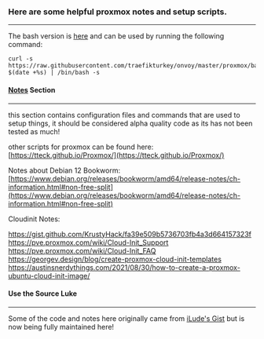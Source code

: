 ### Here are some helpful proxmox notes and setup scripts.
- - -
The bash version is [here](https://github.com/traefikturkey/onvoy/blob/master/proxmox/bash/setup.sh) and can be used by running the following command:
```
curl -s https://raw.githubusercontent.com/traefikturkey/onvoy/master/proxmox/bash/setup.sh?$(date +%s) | /bin/bash -s
```

#### [Notes](/traefikturkey/onvoy/blob/master/proxmox/notes) Section
- - - 
this section contains configuration files and commands that are used to setup things, it should be considered alpha quality code as its has not been tested as much!

other scripts for proxmox can be found here: [https://tteck.github.io/Proxmox/](https://tteck.github.io/Proxmox/)

Notes about Debian 12 Bookworm: [https://www.debian.org/releases/bookworm/amd64/release-notes/ch-information.html#non-free-split](https://www.debian.org/releases/bookworm/amd64/release-notes/ch-information.html#non-free-split)

Cloudinit Notes:

https://gist.github.com/KrustyHack/fa39e509b5736703fb4a3d664157323f
https://pve.proxmox.com/wiki/Cloud-Init_Support
https://pve.proxmox.com/wiki/Cloud-Init_FAQ
https://georgev.design/blog/create-proxmox-cloud-init-templates
https://austinsnerdythings.com/2021/08/30/how-to-create-a-proxmox-ubuntu-cloud-init-image/

#### Use the Source Luke
- - -
Some of the code and notes here originally came from [iLude's Gist](https://gist.github.com/ilude/32aec45964bc1207810f7e6e49544064) but is now being fully maintained here!
